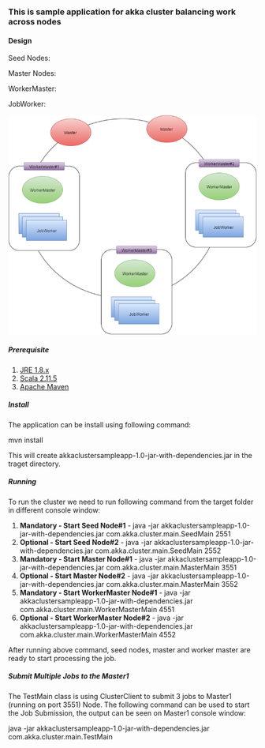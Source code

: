 <h3>This is sample application for akka cluster balancing work across nodes</h3>

<h4>Design</h4>

Seed Nodes:

Master Nodes:

WorkerMaster:

JobWorker:

<img src="https://github.com/asethia/akkacluster/blob/master/designdiagram/WorkerMaster.png" border="0">


<h5>Prerequisite</h5>

1. <a href="http://www.oracle.com/technetwork/java/javase/downloads/jre8-downloads-2133155.html">JRE 1.8.x</a>
2. <a href="http://www.scala-lang.org/download/all.html">Scala 2.11.5</a>
3. <a href="https://maven.apache.org/download.cgi">Apache Maven</a>

<h5>Install</h5>

The application can be install using following command:

mvn install

This will create akkaclustersampleapp-1.0-jar-with-dependencies.jar in the traget directory.

<h5>Running</h5>

To run the cluster we need to run following command from the target folder in different console window: 

1. <b>Mandatory - Start Seed Node#1</b> - java -jar akkaclustersampleapp-1.0-jar-with-dependencies.jar com.akka.cluster.main.SeedMain 2551
2. <b>Optional - Start Seed Node#2</b> - java -jar akkaclustersampleapp-1.0-jar-with-dependencies.jar com.akka.cluster.main.SeedMain 2552 
3. <b>Mandatory - Start Master Node#1</b> - java -jar akkaclustersampleapp-1.0-jar-with-dependencies.jar com.akka.cluster.main.MasterMain 3551
4. <b>Optional - Start Master Node#2</b> - java -jar akkaclustersampleapp-1.0-jar-with-dependencies.jar com.akka.cluster.main.MasterMain 3552
5. <b>Mandatory - Start WorkerMaster Node#1</b> - java -jar akkaclustersampleapp-1.0-jar-with-dependencies.jar com.akka.cluster.main.WorkerMasterMain 4551
6. <b>Optional - Start WorkerMaster Node#2</b> - java -jar akkaclustersampleapp-1.0-jar-with-dependencies.jar com.akka.cluster.main.WorkerMasterMain 4552

After running above command, seed nodes, master and worker master are ready to start processing the job.

<h5>Submit Multiple Jobs to the Master1</h5>

The TestMain class is using ClusterClient to submit 3 jobs to Master1 (running on port 3551) Node. The following command can be used to start the Job Submission, the output can be seen on Master1 console window:

java -jar akkaclustersampleapp-1.0-jar-with-dependencies.jar com.akka.cluster.main.TestMain

